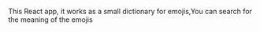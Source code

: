 This React app, it works as a small dictionary for emojis,You can search for the meaning of the emojis 
